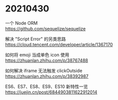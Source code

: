 # 20210430

一个 Node ORM  
https://github.com/sequelize/sequelize

解决 "Script Error" 的另类思路  
https://cloud.tencent.com/developer/article/1367170

如何将 emoji 当成单色 icon 使用  
https://zhuanlan.zhihu.com/p/38767488

如何解决 iframe 无法触发 clickOutside  
https://zhuanlan.zhihu.com/p/38392987

ES6、ES7、ES8、ES9、ES10 新特性一览  
https://juejin.cn/post/6844903811622912014
